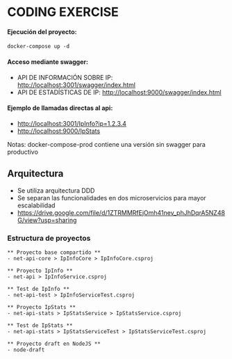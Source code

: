 
# CODING EXERCISE 

#### Ejecución del proyecto:

`docker-compose up -d `


#### Acceso mediante swagger:

- API DE INFORMACIÓN SOBRE IP: <http://localhost:3001/swagger/index.html>
- API DE ESTADÍSTICAS DE IP:   <http://localhost:9000/swagger/index.html>


#### Ejemplo de llamadas directas al api:
- <http://localhost:3001/IpInfo?ip=1.2.3.4>
- <http://localhost:9000/IpStats>

Notas: 
docker-compose-prod contiene una versión sin swagger para productivo

## Arquitectura

- Se utiliza arquitectura DDD
- Se separan las funcionalidades en dos microservicios para mayor escalabilidad
- <https://drive.google.com/file/d/1ZTRMMRfEjOmh41nev_phJhDqrA5NZ48G/view?usp=sharing>

### Estructura de proyectos

	** Proyecto base compartido **
	- net-api-core > IpInfoCore > IpInfoCore.csproj

	** Proyecto IpInfo ** 
	- net-api > IpInfoService.csproj

	** Test de IpInfo **
	- net-api-test > IpInfoServiceTest.csproj

	** Proyecto IpStats **
	- net-api-stats > IpStatsService > IpStatsService.csproj

	** Test de IpStats **
	- net-api-stats > IpStatsServiceTest > IpStatsServiceTest.csproj

	** Proyecto draft en NodeJS **
	- node-draft



